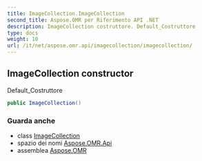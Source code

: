 ```yaml
---
title: ImageCollection.ImageCollection
second_title: Aspose.OMR per Riferimento API .NET
description: ImageCollection costruttore. Default_Costruttore
type: docs
weight: 10
url: /it/net/aspose.omr.api/imagecollection/imagecollection/
---
```

## ImageCollection constructor

Default_Costruttore

```csharp
public ImageCollection()
```

### Guarda anche

* class [ImageCollection](../)
* spazio dei nomi [Aspose.OMR.Api](../../imagecollection/)
* assemblea [Aspose.OMR](../../../)



